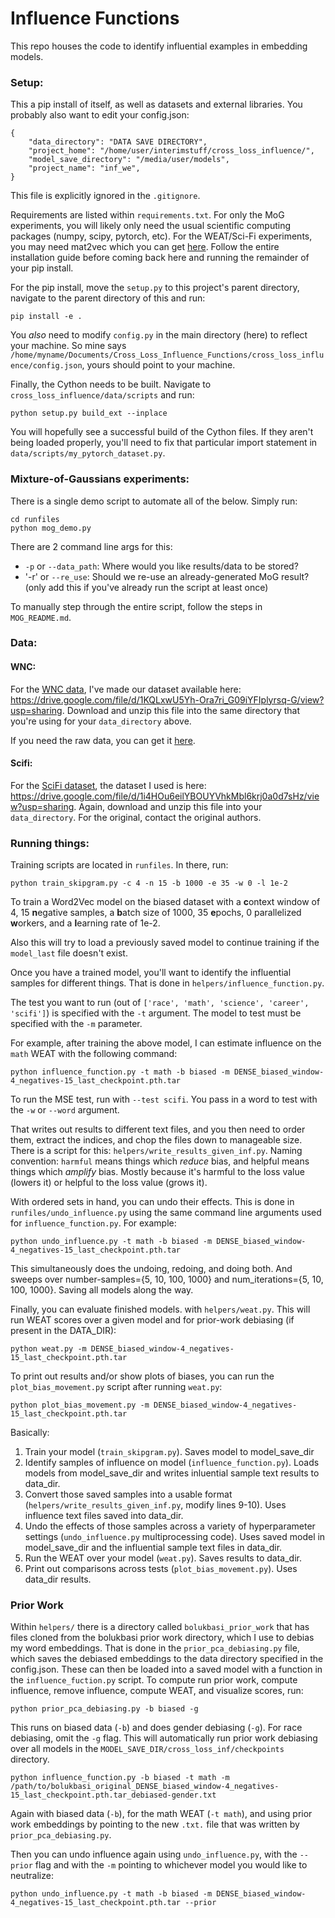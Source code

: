 # Influence Functions
This repo houses the code to identify influential examples in embedding models.

### Setup:
This a pip install of itself, as well as datasets and external libraries. You probably also want to edit your config.json:
```
{
    "data_directory": "DATA SAVE DIRECTORY",
    "project_home": "/home/user/interimstuff/cross_loss_influence/",
    "model_save_directory": "/media/user/models",
    "project_name": "inf_we",
}
```
This file is explicitly ignored in the `.gitignore`.

Requirements are listed within `requirements.txt`. For only the MoG experiments, you will likely only need the usual scientific computing packages (numpy, scipy, pytorch, etc). For the WEAT/Sci-Fi experiments, you may need mat2vec which you can get [here](https://github.com/materialsintelligence/mat2vec). Follow the entire installation guide before coming back here and running the remainder of your pip install.

For the pip install, move the `setup.py` to this project's parent directory, navigate to the parent directory of this and run:
```
pip install -e .
```
You _also_ need to modify `config.py` in the main directory (here) to reflect your machine. So mine says `/home/myname/Documents/Cross_Loss_Influence_Functions/cross_loss_influence/config.json`, yours should point to your machine.

Finally, the Cython needs to be built. Navigate to `cross_loss_influence/data/scripts` and run:
```
python setup.py build_ext --inplace
```
You will hopefully see a successful build of the Cython files. If they aren't being loaded properly, you'll need to fix that particular import statement in `data/scripts/my_pytorch_dataset.py`.


### Mixture-of-Gaussians experiments:

There is a single demo script to automate all of the below. Simply run:

```
cd runfiles
python mog_demo.py
```
There are 2 command line args for this:
* `-p` or `--data_path`: Where would you like results/data to be stored?
* '-r' or `--re_use`: Should we re-use an already-generated MoG result? (only add this if you've already run the script at least once)

To manually step through the entire script, follow the steps in `MOG_README.md`.

### Data:
#### WNC:
For the [WNC data](https://arxiv.org/abs/1911.09709v1), I've made our dataset available here: https://drive.google.com/file/d/1KQLxwU5Yh-Ora7ri_G09iYFIplyrsq-G/view?usp=sharing. Download and unzip this file into the same directory that you're using for your `data_directory` above.

If you need the raw data, you can get it [here](https://github.com/rpryzant/neutralizing-bias#data).
#### Scifi:
For the [SciFi dataset](https://www.aclweb.org/anthology/W19-3405/), the dataset I used is here: https://drive.google.com/file/d/1i4HOu6eilYBOUYVhkMbl6krj0a0d7sHz/view?usp=sharing. Again, download and unzip this file into your `data_directory`. For the original, contact the original authors.
### Running things:

Training scripts are located in `runfiles`. In there, run:
```
python train_skipgram.py -c 4 -n 15 -b 1000 -e 35 -w 0 -l 1e-2
```
To train a Word2Vec model on the biased dataset with a **c**ontext window of 4, 15 **n**egative samples, a **b**atch size of 1000, 35 **e**pochs, 0 parallelized **w**orkers, and a **l**earning rate of 1e-2.

Also this will try to load a previously saved model to continue training if the `model_last` file doesn't exist.

Once you have a trained model, you'll want to identify the influential samples for different things. That is done in `helpers/influence_function.py`.

The test you want to run (out of `['race', 'math', 'science', 'career', 'scifi']`) is specified with the `-t` argument. The model to test must be specified with the `-m` parameter.

For example, after training the above model, I can estimate influence on the `math` WEAT with the following command:
```
python influence_function.py -t math -b biased -m DENSE_biased_window-4_negatives-15_last_checkpoint.pth.tar
```

To run the MSE test, run with `--test scifi`. You pass in a word to test with the `-w` or `--word` argument.

That writes out results to different text files, and you then need to order them, extract the indices, and chop the files down to manageable size. There is a script for this: `helpers/write_results_given_inf.py`. Naming convention: `harmful` means things which _reduce_ bias, and helpful means things which _amplify_ bias. Mostly because it's harmful to the loss value (lowers it) or helpful to the loss value (grows it).

With ordered sets in hand, you can undo their effects. This is done in `runfiles/undo_influence.py` using the same command line arguments used for `influence_function.py`. For example:
```
python undo_influence.py -t math -b biased -m DENSE_biased_window-4_negatives-15_last_checkpoint.pth.tar
```
This simultaneously does the undoing, redoing, and doing both. And sweeps over number-samples={5, 10, 100, 1000} and num_iterations={5, 10, 100, 1000}. Saving all models along the way.

Finally, you can evaluate finished models. with `helpers/weat.py`. This will run WEAT scores over a given model and for prior-work debiasing (if present in the DATA_DIR):
```
python weat.py -m DENSE_biased_window-4_negatives-15_last_checkpoint.pth.tar
```

To print out results and/or show plots of biases, you can run the `plot_bias_movement.py` script after running `weat.py`:
```
python plot_bias_movement.py -m DENSE_biased_window-4_negatives-15_last_checkpoint.pth.tar
```

Basically:
1. Train your model (`train_skipgram.py`). Saves model to model_save_dir
1. Identify samples of influence on model (`influence_function.py`). Loads models from model_save_dir and writes inluential sample text results to data_dir.
1. Convert those saved samples into a usable format (`helpers/write_results_given_inf.py`, modify lines 9-10). Uses influence text files saved into data_dir.
1. Undo the effects of those samples across a variety of hyperparameter settings (`undo_influence.py` multiprocessing code). Uses saved model in model_save_dir and the influential sample text files in data_dir.
1. Run the WEAT over your model (`weat.py`). Saves results to data_dir.
1. Print out comparisons across tests (`plot_bias_movement.py`). Uses data_dir results.

### Prior Work
Within `helpers/` there is a directory called `bolukbasi_prior_work` that has files cloned from the bolukbasi prior work directory, which I use to debias my word embeddings. That is done in the `prior_pca_debiasing.py` file, which saves the debiased embeddings to the data directory specified in the config.json. These can then be loaded into a saved model with a function in the `influence_fuction.py` script.
To compute run prior work, compute influence, remove influence, compute WEAT, and visualize scores, run:
```
python prior_pca_debiasing.py -b biased -g
``` 
This runs on biased data (`-b`) and does gender debiasing (`-g`). For race debiasing, omit the `-g` flag. This will automatically run prior work debiasing over all models in the `MODEL_SAVE_DIR/cross_loss_inf/checkpoints` directory.
```
python influence_function.py -b biased -t math -m /path/to/bolukbasi_original_DENSE_biased_window-4_negatives-15_last_checkpoint.pth.tar_debiased-gender.txt
``` 
Again with biased data (`-b`), for the math WEAT (`-t math`), and using prior work embeddings by pointing to the new `.txt.` file that was written by `prior_pca_debiasing.py`.

Then you can undo influence again using `undo_influence.py`, with the `--prior` flag and with the `-m` pointing to whichever model you would like to neutralize:
```
python undo_influence.py -t math -b biased -m DENSE_biased_window-4_negatives-15_last_checkpoint.pth.tar --prior
```

